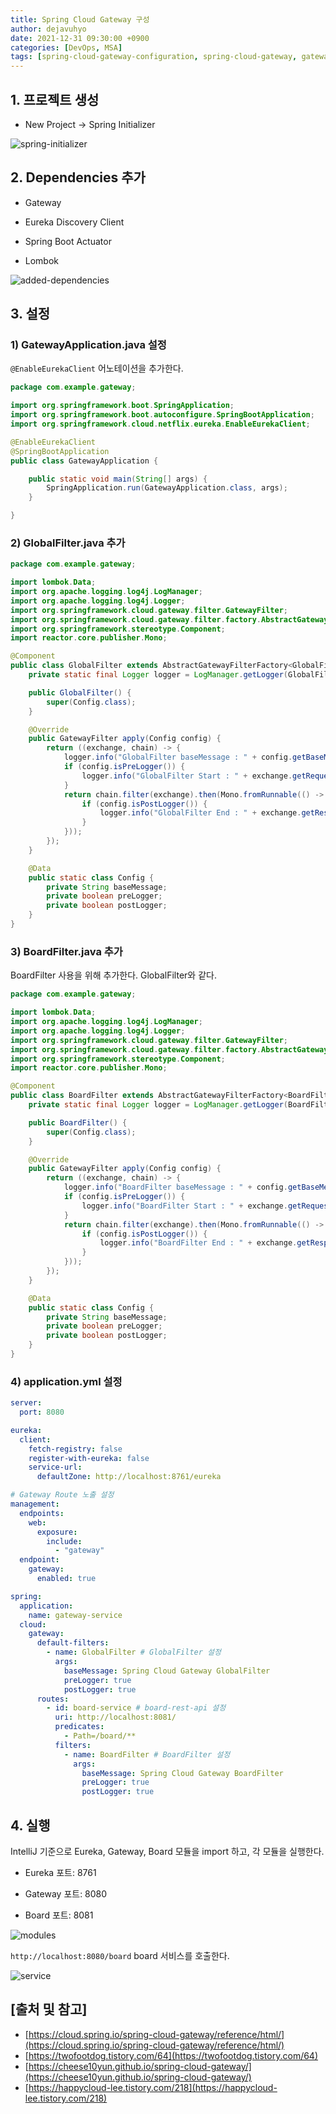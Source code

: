 ```yaml
---
title: Spring Cloud Gateway 구성
author: dejavuhyo
date: 2021-12-31 09:30:00 +0900
categories: [DevOps, MSA]
tags: [spring-cloud-gateway-configuration, spring-cloud-gateway, gateway-configuration, api-gateway, gateway, scg, spring-cloud, 게이트웨이, api-게이트웨이, api-게이트웨이-구성, 게이트웨이-구성]
---
```


## 1. 프로젝트 생성

* New Project → Spring Initializer

![spring-initializer](/assets/img/2021-12-31-spring-cloud-gateway-configuration/spring-initializer.png)

## 2. Dependencies 추가

* Gateway

* Eureka Discovery Client

* Spring Boot Actuator

* Lombok

![added-dependencies](/assets/img/2021-12-31-spring-cloud-gateway-configuration/added-dependencies.png)

## 3. 설정

### 1) GatewayApplication.java 설정
`@EnableEurekaClient` 어노테이션을 추가한다.

```java
package com.example.gateway;

import org.springframework.boot.SpringApplication;
import org.springframework.boot.autoconfigure.SpringBootApplication;
import org.springframework.cloud.netflix.eureka.EnableEurekaClient;

@EnableEurekaClient
@SpringBootApplication
public class GatewayApplication {

    public static void main(String[] args) {
        SpringApplication.run(GatewayApplication.class, args);
    }

}
```

### 2) GlobalFilter.java 추가

```java
package com.example.gateway;

import lombok.Data;
import org.apache.logging.log4j.LogManager;
import org.apache.logging.log4j.Logger;
import org.springframework.cloud.gateway.filter.GatewayFilter;
import org.springframework.cloud.gateway.filter.factory.AbstractGatewayFilterFactory;
import org.springframework.stereotype.Component;
import reactor.core.publisher.Mono;

@Component
public class GlobalFilter extends AbstractGatewayFilterFactory<GlobalFilter.Config> {
    private static final Logger logger = LogManager.getLogger(GlobalFilter.class);

    public GlobalFilter() {
        super(Config.class);
    }

    @Override
    public GatewayFilter apply(Config config) {
        return ((exchange, chain) -> {
            logger.info("GlobalFilter baseMessage : " + config.getBaseMessage());
            if (config.isPreLogger()) {
                logger.info("GlobalFilter Start : " + exchange.getRequest());
            }
            return chain.filter(exchange).then(Mono.fromRunnable(() -> {
                if (config.isPostLogger()) {
                    logger.info("GlobalFilter End : " + exchange.getResponse());
                }
            }));
        });
    }

    @Data
    public static class Config {
        private String baseMessage;
        private boolean preLogger;
        private boolean postLogger;
    }
}
```

### 3) BoardFilter.java 추가
BoardFilter 사용을 위해 추가한다. GlobalFilter와 같다.

```java
package com.example.gateway;

import lombok.Data;
import org.apache.logging.log4j.LogManager;
import org.apache.logging.log4j.Logger;
import org.springframework.cloud.gateway.filter.GatewayFilter;
import org.springframework.cloud.gateway.filter.factory.AbstractGatewayFilterFactory;
import org.springframework.stereotype.Component;
import reactor.core.publisher.Mono;

@Component
public class BoardFilter extends AbstractGatewayFilterFactory<BoardFilter.Config> {
    private static final Logger logger = LogManager.getLogger(BoardFilter.class);

    public BoardFilter() {
        super(Config.class);
    }

    @Override
    public GatewayFilter apply(Config config) {
        return ((exchange, chain) -> {
            logger.info("BoardFilter baseMessage : " + config.getBaseMessage());
            if (config.isPreLogger()) {
                logger.info("BoardFilter Start : " + exchange.getRequest());
            }
            return chain.filter(exchange).then(Mono.fromRunnable(() -> {
                if (config.isPostLogger()) {
                    logger.info("BoardFilter End : " + exchange.getResponse());
                }
            }));
        });
    }

    @Data
    public static class Config {
        private String baseMessage;
        private boolean preLogger;
        private boolean postLogger;
    }
}
```

### 4) application.yml 설정

```yml
server:
  port: 8080

eureka:
  client:
    fetch-registry: false
    register-with-eureka: false
    service-url:
      defaultZone: http://localhost:8761/eureka

# Gateway Route 노출 설정
management:
  endpoints:
    web:
      exposure:
        include:
          - "gateway"
  endpoint:
    gateway:
      enabled: true

spring:
  application:
    name: gateway-service
  cloud:
    gateway:
      default-filters:
        - name: GlobalFilter # GlobalFilter 설정
          args:
            baseMessage: Spring Cloud Gateway GlobalFilter
            preLogger: true
            postLogger: true
      routes:
        - id: board-service # board-rest-api 설정
          uri: http://localhost:8081/
          predicates:
            - Path=/board/**
          filters:
            - name: BoardFilter # BoardFilter 설정
              args:
                baseMessage: Spring Cloud Gateway BoardFilter
                preLogger: true
                postLogger: true
```

## 4. 실행
IntelliJ 기준으로 Eureka, Gateway, Board 모듈을 import 하고, 각 모듈을 실행한다.

* Eureka 포트: 8761

* Gateway 포트: 8080

* Board 포트: 8081

![modules](/assets/img/2021-12-31-spring-cloud-gateway-configuration/modules.png)

`http://localhost:8080/board` board 서비스를 호출한다.

![service](/assets/img/2021-12-31-spring-cloud-gateway-configuration/service.png)

## [출처 및 참고]
* [https://cloud.spring.io/spring-cloud-gateway/reference/html/](https://cloud.spring.io/spring-cloud-gateway/reference/html/)
* [https://twofootdog.tistory.com/64](https://twofootdog.tistory.com/64)
* [https://cheese10yun.github.io/spring-cloud-gateway/](https://cheese10yun.github.io/spring-cloud-gateway/)
* [https://happycloud-lee.tistory.com/218](https://happycloud-lee.tistory.com/218)
